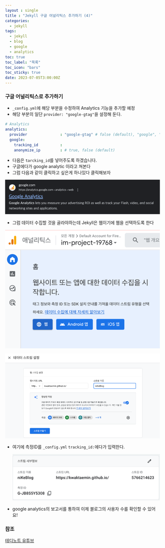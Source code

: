 ```yaml
---
layout : single
title : "Jekyll 구글 어널리틱스 추가하기 (4)"
categories:
  - jekyll
tags:
  - jekyll
  - blog
  - google
  - analytics
toc: true
toc_label: "목록"
toc_icon: "bars"
toc_sticky: true
date: 2023-07-05T3:00:00Z
---
```

### 구글 어널리틱스로 추가하기
- `_config.yml`에 해당 부분을 수정하여 Analytics 기능을 추가할 예정
- 해당 부분의 일단 `provider: "google-gtag"`을 설정해 둔다.

```yaml
# Analytics
analytics:
  provider               : "google-gtag" # false (default), "google", "google-universal", "google-gtag", "custom"
  google:
    tracking_id          :
    anonymize_ip         : # true, false (default)
```

- 다음은 `tarcking_id`를 넣어주도록 하겠습니다.
- 구글에다가 google analytic 이라고 쳐본다 
- 그럼 다음과 같이 클릭하고 싶은게 하나있다 클릭해보자
   
![07-01.png](/assets/images/2307/07-1.png)
   
- 그럼 데이터 수집할 것을 골라야하는데 Jekyll은 웹이기에 웹을 선택하도록 한다
   
![img.png](/assets/images/2307/07-2.png)
   
![img.png](/assets/images/2307/07-3.png)
   
- 여기에 측정ID를 `_config.yml` `tracking_id:`에다가 입력한다.

   ![img_1.png](/assets/images/2307/07-4.png)

- google analytics의 보고서를 통하여 이제 블로그의 사용자 수를 확인할 수 있어요!

### 참조
[테디노트 유튜브](https://www.youtube.com/watch?v=anXaW9xhgcU&list=PLIMb_GuNnFwfQBZQwD-vCZENL5YLDZekr&index=6&ab_channel=%ED%85%8C%EB%94%94%EB%85%B8%ED%8A%B8TeddyNote) 
